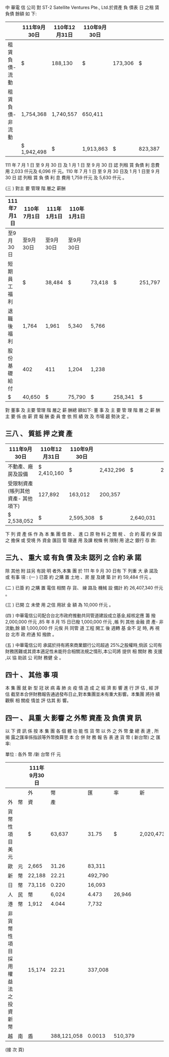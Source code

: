  中 華電 信 公司 對 ST-2 Satellite Ventures Pte., Ltd.於資產 負
債表 日 之租 賃 負債 餘額 如 下:

|                  | 111年9月30日   | 110年12月31日   | 110年9月30日   |         |         |         |
|------------------|----------------|-----------------|----------------|---------|---------|---------|
| 租賃負債-流動   | $              | 188,130         | $              | 173,306 | $       | 172,976 |
| 租賃負債-非流動 | 1,754,368      | 1,740,557       | 650,411        |         |         |         |
|                  | $ 1,942,498    | $               | 1,913,863      | $       | 823,387 |         |

 111 年 7 月 1 日 至 9 月 30 日 及 1 月 1 日 至 9 月 30 日 認 列租 賃 負債 利 息費 用 2,033 仟元及 6,096 仟 元。110 年 7 月 1 日 至 9 月 30 日及 1 月 1 日至 9 月 30 日 認 列租 賃 負 債 利 息 費用 1,759 仟元 及 5,630 仟元 。

(三 ) 對主 要 管理 階 層之 薪酬

| 111年7月1日   | 110年7月1日   | 111年1月1日   | 110年1月1日   |        |         |         |         |         |
|---------------|---------------|---------------|---------------|--------|---------|---------|---------|---------|
| 至9月30日     | 至9月30日     | 至9月30日     | 至9月30日     |        |         |         |         |         |
| 短期員工福利  | $             | 38,484        | $             | 73,418 | $       | 251,797 | $       | 237,505 |
| 退職後福利    | 1,764         | 1,961         | 5,340         | 5,766  |         |         |         |         |
| 股份基礎給付  | 402           | 411           | 1,204         | 1,238  |         |         |         |         |
| $             | 40,650        | $             | 75,790        | $      | 258,341 | $       | 244,509 |         |

 對 董事 及 主要 管理 階 層之 薪 酬總 額如下: 董 事 及 主 要 管 理 階 層 之 薪 酬 主 要 係 由 薪 資 報 酬 委 員 會 依 照 績 效 及 市場 趨 勢決 定 。

## 三八 、 質抵 押 之資 產

| 111年9月30日                          | 110年12月31日   | 110年9月30日   |           |           |           |
|---------------------------------------|-----------------|----------------|-----------|-----------|-----------|
| 不動產、廠房及設備                    | $ 2,410,160     | $              | 2,432,296 | $         | 2,439,674 |
| 受限制資產(帳列其他資產- 其他項下) | 127,892         | 163,012        | 200,357   |           |           |
| $ 2,538,052                           | $               | 2,595,308      | $         | 2,640,031 |           |

 下 列 資 產 係 作 為 本 集 團 借 款 、 進 口 原 物 料 之 關 稅 、 合 約 履 約 保 固 之 擔保 或 受境 外 資金 匯回 管 理運 用 及課 稅條 例 限制 用 途之 銀行 存 款:

## 三九 、 重大 或 有負 債 及未 認列 之 合約 承 諾

 除 其他 附 註另 有說 明 者外,本集 團 於 111 年 9 月 30 日有 下 列重 大 承 諾及 或 有事 項 :
(一 ) 已簽 約 之購 置 土地 、房 屋 及建 築 計 約 59,484 仟元 。

(二 ) 已簽 約 之購 置 電信 相關 存 貨、 線 路及 機械 設 備計 約 26,407,340 仟元 。

(三 ) 已開 立 未使 用 之信 用狀 金 額 為 10,000 仟元 。

(四 ) 中華電信公司配合台北市政府推動共同管道建設成立基金,經核定應 籌 撥 2,000,000 仟元 ,85 年 8 月 15 日已撥 1,000,000 仟元 ,帳 列 其他 金融 資 產- 非 流動,餘 額 1,000,000 仟 元俟 共 同管 道 工程 開工 後 週轉 基 金不 足 時, 再 視台 北市 政 府通 知 撥款 。

(五 ) 中華電信公司 承諾於持有將來商業銀行公司超過 25%之股權時,倘該 公司有財務困難或其資本適足性未能符合相關法規之情形,本公司將 提供 相 關財 務 支援 ,以 協 助該 公 司財 務健 全 。

## 四十 、 其他 事 項

 本 集 團 就 新 型 冠 狀 病 毒 肺 炎 疫 情 造 成 之 經 濟 影 響 進 行 評 估 , 經 評 估 截至本合併財務報告通過發布日止,對本集團並未有重大影響。本集團 將持 續 觀察 相 關疫 情並 評 估其 影 響。

## 四一 、 具重 大 影響 之 外幣 資產 及 負債 資 訊

 以 下 資 訊 係 按 本 集 團 各 個 體 功 能 性 貨 幣 以 外 之 外 幣 彙 總 表 達 , 所 揭 露之匯率係指該等外幣換算至 本 合 併 財 務 報 告 表 達 貨 幣 ( 新台幣) 之 匯 率:

單位 : 各外 幣 /新 台幣 仟 元

|                                     |    | 111年9月30日   |             |         |         |           |    |    |
|-------------------------------------|----|----------------|-------------|---------|---------|-----------|----|----|
|                                     |    | 外             | 幣          | 匯      | 率      | 新        | 台 | 幣 |
| 外                                  | 幣 | 資             | 產          |         |         |           |    |    |
| 貨幣性項目 美 元                    |    | $              | 63,637      | 31.75   | $       | 2,020,473 |    |    |
| 歐                                  | 元 | 2,665          | 31.26       | 83,311  |         |           |    |    |
| 新                                  | 幣 | 22,188         | 22.21       | 492,790 |         |           |    |    |
| 日                                  | 幣 | 73,116         | 0.220       | 16,093  |         |           |    |    |
| 人                                  | 民 | 幣             | 6,024       | 4.473   | 26,946  |           |    |    |
| 港                                  | 幣 | 1,912          | 4.044       | 7,732   |         |           |    |    |
| 非貨幣性項目 採用權益法之投資 新 幣 |    | 15,174         | 22.21       | 337,008 |         |           |    |    |
| 越                                  | 南 | 盾             | 388,121,058 | 0.0013  | 510,379 |           |    |    |

(接 次 頁)